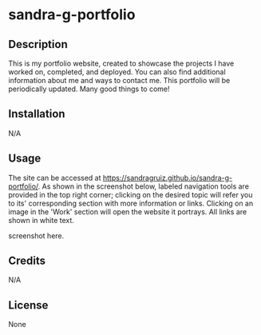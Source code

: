 # sandra-g-portfolio

## Description

This is my portfolio website, created to showcase the projects I have worked on, completed, and deployed. You can also find additional information about me and ways to contact me. This portfolio will be periodically updated. Many good things to come!

## Installation

N/A

## Usage

The site can be accessed at https://sandragruiz.github.io/sandra-g-portfolio/. As shown in the screenshot below, labeled navigation tools are provided in the top right corner; clicking on the desired topic will refer you to its' corresponding section with more information or links. Clicking on an image in the 'Work' section will open the website it portrays. All links are shown in white text. 

screenshot here.

## Credits

N/A

## License

None
